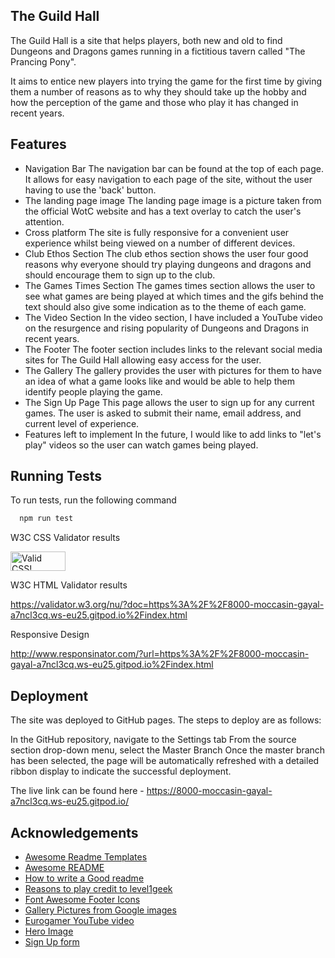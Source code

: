## The Guild Hall 

The Guild Hall is a site that helps players, both new and old to find Dungeons and Dragons games running in a fictitious tavern called "The Prancing Pony". 

It aims to entice new players into trying the game for the first time by giving them a number of reasons as to why they should take up the hobby and how the perception of the game and those who play it has changed in recent years. 

 
## Features

- Navigation Bar
The navigation bar can be found at the top of each page. It allows for easy navigation to each page of the site, without the user having to use the 'back' button. 
- The landing page image
The landing page image is a picture taken from the official WotC website and has a text overlay to catch the user's attention.  
- Cross platform
The site is fully responsive for a convenient user experience whilst being viewed on a number of different devices. 
- Club Ethos Section
The club ethos section shows the user four good reasons why everyone should try playing dungeons and dragons and should encourage them to sign up to the club. 
- The Games Times Section
The games times section allows the user to see what games are being played at which times and the gifs behind the text should also give some indication as to the theme of each game. 
- The Video Section
In the video section, I have included a YouTube video on the resurgence and rising popularity of Dungeons and Dragons in recent years. 
- The Footer
The footer section includes links to the relevant social media sites for The Guild Hall allowing easy access for the user. 
- The Gallery
The gallery provides the user with pictures for them to have an idea of what a game looks like and would be able to help them identify people playing the game. 
- The Sign Up Page
This page allows the user to sign up for any current games. The user is asked to submit their name, email address, and current level of experience.
- Features left to implement
In the future, I would like to add links to "let's play" videos so the user can watch games being played. 

## Running Tests

To run tests, run the following command

```bash
  npm run test
```
W3C CSS Validator results
<p>
    <a href="https://jigsaw.w3.org/css-validator/check/referer">
        <img style="border:0;width:88px;height:31px"
            src="https://jigsaw.w3.org/css-validator/images/vcss"
            alt="Valid CSS!" />
    </a>
</p>

W3C HTML Validator results

https://validator.w3.org/nu/?doc=https%3A%2F%2F8000-moccasin-gayal-a7ncl3cq.ws-eu25.gitpod.io%2Findex.html

Responsive Design

http://www.responsinator.com/?url=https%3A%2F%2F8000-moccasin-gayal-a7ncl3cq.ws-eu25.gitpod.io%2Findex.html


## Deployment

The site was deployed to GitHub pages. The steps to deploy are as follows:

In the GitHub repository, navigate to the Settings tab
From the source section drop-down menu, select the Master Branch
Once the master branch has been selected, the page will be automatically refreshed with a detailed ribbon display to indicate the successful deployment.

The live link can be found here - https://8000-moccasin-gayal-a7ncl3cq.ws-eu25.gitpod.io/


## Acknowledgements

- [Awesome Readme Templates](https://awesomeopensource.com/project/elangosundar/awesome-README-templates)
- [Awesome README](https://github.com/matiassingers/awesome-readme)
- [How to write a Good readme](https://bulldogjob.com/news/449-how-to-write-a-good-readme-for-your-github-project)
- [Reasons to play credit to level1geek](https://www.level1geek.com/benefits-of-dungeons-and-dragons/)
- [Font Awesome Footer Icons](https://fontawesome.com/)
- [Gallery Pictures from Google images](https://www.google.com/search?q=people+playing+dnd&sxsrf=AOaemvJh3L35XwQ7y3MYChSdEXlUxk2yvg:1640694258239&source=lnms&tbm=isch&sa=X&ved=2ahUKEwjTzMmzvob1AhVCZMAKHXBxCL0Q_AUoAXoECAEQAw&biw=1920&bih=929&dpr=1)
- [Eurogamer YouTube video](https://www.youtube.com/watch?v=ypQ3kwYTDFI)
- [Hero Image](https://dnd.wizards.com/articles/media-resources/wallpapers)
- [Sign Up form](https://learn.codeinstitute.net/courses/course-v1:CodeInstitute+LR101+2021_T1/courseware/4a07c57382724cfda5834497317f24d5/4d85cd1a2c57485abbd8ccec8c00732c/)